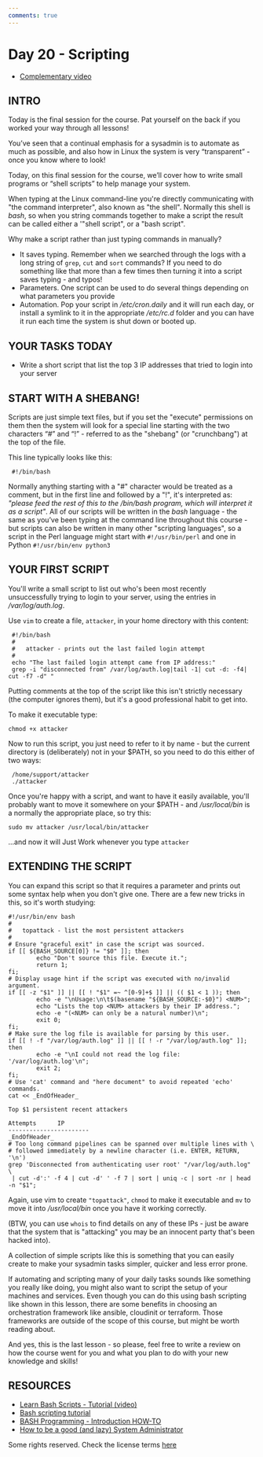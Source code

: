 ```yaml
---
comments: true
---
```

# Day 20 - Scripting

* [Complementary video](https://youtu.be/G7GyMuyauVk)

## INTRO

Today is the final session for the course. Pat yourself on the back if you worked your way through all lessons!

You’ve seen that a continual emphasis for a sysadmin is to automate as much as possible, and also how in Linux the system is very “transparent” - once you know where to look!

Today, on this final session for the course, we’ll cover how to write small programs or “shell scripts” to help manage your system.

When typing at the Linux command-line you're directly communicating with "the command interpreter", also known as "the shell". Normally this shell is _bash_, so when you string commands together to make a script the result can be called either a '"shell script", or a "bash script".

Why make a script rather than just typing commands in manually?

* It saves typing. Remember when we searched through the logs with a long string of `grep`, `cut` and `sort` commands? If you need to do something like that more than a few times then turning it into a script saves typing - and typos!
* Parameters. One script can be used to do several things depending on what parameters you provide
* Automation. Pop your script in _/etc/cron.daily_ and it will run each day, or install a symlink to it in the appropriate _/etc/rc.d_ folder and you can have it run each time the system is shut down or booted up.

## YOUR TASKS TODAY

* Write a short script that list the top 3 IP addresses that tried to login into your server

## START WITH A SHEBANG!

Scripts are just simple text files, but if you set the "execute" permissions on them then the system will look for a special line starting with the two characters “#” and “!” - referred to as the "shebang" (or "crunchbang") at the top of the file.

This line typically looks like this:

     #!/bin/bash

Normally anything starting with a "#" character would be treated as a comment, but in the first line and followed by a "!", it's interpreted as: _"please feed the rest of this to the /bin/bash program, which will interpret it as a script"_. All of our scripts will be written in the _bash_ language - the same as you’ve been typing at the command line throughout this course - but scripts can also be written in many other "scripting languages", so a script in the Perl language might start with `#!/usr/bin/perl` and one in Python `#!/usr/bin/env python3`

## YOUR FIRST SCRIPT

You'll write a small script to list out who's been most recently unsuccessfully trying to login to your server, using the entries in _/var/log/auth.log_.

Use `vim` to create a file, `attacker`, in your home directory with this content:

     #!/bin/bash
     #
     #   attacker - prints out the last failed login attempt
     #
     echo "The last failed login attempt came from IP address:"
     grep -i "disconnected from" /var/log/auth.log|tail -1| cut -d: -f4| cut -f7 -d" "

Putting comments at the top of the script like this isn't strictly necessary (the computer ignores them), but it's a good professional habit to get into.

To make it executable type:

`chmod +x attacker`

Now to run this script, you just need to refer to it by name - but the current directory is (deliberately) not in your $PATH, so you need to do this either of two ways:

     /home/support/attacker
     ./attacker

Once you're happy with a script, and want to have it easily available, you'll probably want to move it somewhere on your $PATH - and _/usr/local/bin_ is a normally the appropriate place, so try this:

`sudo mv attacker /usr/local/bin/attacker`

...and now it will Just Work whenever you type `attacker`

## EXTENDING THE SCRIPT

You can expand this script so that it requires a parameter and prints out some syntax help when you don't give one. There are a few new tricks in this, so it's worth studying:

```
#!/usr/bin/env bash
#
#   topattack - list the most persistent attackers
#
# Ensure "graceful exit" in case the script was sourced.
if [[ ${BASH_SOURCE[0]} != "$0" ]]; then
        echo "Don't source this file. Execute it.";
        return 1;
fi;
# Display usage hint if the script was executed with no/invalid argument.
if [[ -z "$1" ]] || [[ ! "$1" =~ ^[0-9]+$ ]] || (( $1 < 1 )); then
        echo -e "\nUsage:\n\t$(basename "${BASH_SOURCE:-$0}") <NUM>";
        echo "Lists the top <NUM> attackers by their IP address.";
        echo -e "(<NUM> can only be a natural number)\n";
        exit 0;
fi;
# Make sure the log file is available for parsing by this user.
if [[ ! -f "/var/log/auth.log" ]] || [[ ! -r "/var/log/auth.log" ]]; then
        echo -e "\nI could not read the log file: '/var/log/auth.log'\n";
        exit 2;
fi;
# Use 'cat' command and "here document" to avoid repeated 'echo' commands.
cat << _EndOfHeader_

Top $1 persistent recent attackers

Attempts      IP
-----------------------
_EndOfHeader_
# Too long command pipelines can be spanned over multiple lines with \
# followed immediately by a newline character (i.e. ENTER, RETURN, '\n')
grep 'Disconnected from authenticating user root' "/var/log/auth.log" \
 | cut -d':' -f 4 | cut -d' ' -f 7 | sort | uniq -c | sort -nr | head -n "$1";
```

Again, use vim to create `"topattack"`, `chmod` to make it executable and `mv` to move it into _/usr/local/bin_ once you have it working correctly.

(BTW, you can use `whois` to find details on any of these IPs - just be aware that the system that is "attacking" you may be an innocent party that's been hacked into).

A collection of simple scripts like this is something that you can easily create to make your sysadmin tasks simpler, quicker and less error prone.

If automating and scripting many of your daily tasks sounds like something you really like doing, you might also want to script the setup of your machines and services. Even though you can do this using bash scripting like shown in this lesson, there are some benefits in choosing an orchestration framework like ansible, cloudinit or terraform. Those frameworks are outside of the scope of this course, but might be worth reading about.

And yes, this is the last lesson - so please, feel free to write a review on how the course went for you and what you plan to do with your new knowledge and skills!

## RESOURCES

* [Learn Bash Scripts - Tutorial (video)](http://www.youtube.com/watch?v=QGvvJO5UIs4)
* [Bash scripting tutorial](http://linuxconfig.org/Bash_scripting_Tutorial)
* [BASH Programming - Introduction HOW-TO](http://tldp.org/HOWTO/Bash-Prog-Intro-HOWTO.html)
* [How to be a good (and lazy) System Administrator](http://www.linuxjournal.com/content/how-be-good-and-lazy-system-administrator)

Some rights reserved. Check the license terms
[here](https://github.com/livialima/linuxupskillchallenge/blob/master/LICENSE)
